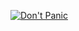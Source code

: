 [![Don't Panic](https://user-images.githubusercontent.com/3090380/117469244-148b0400-af88-11eb-97f8-15c295a4ff23.png)](https://kenrick95.org)
